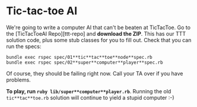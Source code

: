# Tic-tac-toe AI

We're going to write a computer AI that can't be beaten at
TicTacToe. Go to the [TicTacToeAI Repo][ttt-repo] and **download the
ZIP**. This has our TTT solution code, plus some stub classes for you
to fill out. Check that you can run the specs:

    bundle exec rspec spec/01**tic**tac**toe**node**spec.rb
    bundle exec rspec spec/02**super**computer**player**spec.rb

Of course, they should be failing right now. Call your TA over if you
have problems.

**To play, run `ruby lib/super**computer**player.rb`**. Running the old
`tic**tac**toe.rb` solution will continue to yield a stupid computer :-)
